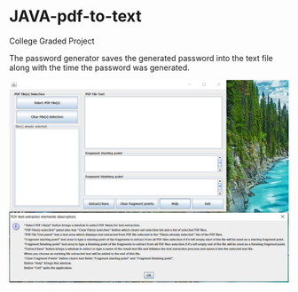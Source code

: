 # JAVA-pdf-to-text
College Graded Project

The password generator saves the generated password into the text file along with the time the password was generated.

![Text from pdf](/screenshots/text_from_pdf.png?raw=true "txt from pdf")
